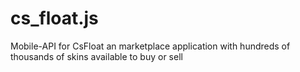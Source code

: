 # cs_float.js
Mobile-API for CsFloat an marketplace application with hundreds of thousands of skins available to buy or sell
